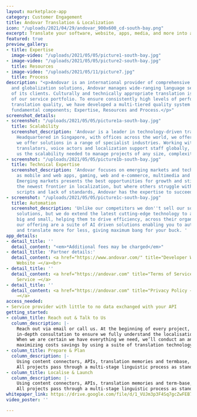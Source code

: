 ```yaml
---
layout: marketplace-app
category: Customer Engagement
title: Andovar Translation & Localization
icon: "/uploads/2021/04/29/andovar_900x600_cd-south-bay.png"
excerpt: Translate your software, website, apps, media, and more into any language.
featured: true
preview_gallery:
- title: Expertise
  image-video: "/uploads/2021/05/05/picture1-south-bay.jpg"
- image-video: "/uploads/2021/05/05/picture2-south-bay.jpg"
  title: Resources
- image-video: "/uploads/2021/05/11/picture7.jpg"
  title: Process
description: "<p>Andovar is an international provider of comprehensive localization
  and globalization solutions, Andovar manages wide-ranging language services on behalf
  of its clients. Culturally and technically appropriate translation is the cornerstone
  of our service portfolio. To ensure consistently high levels of performance and
  translation quality, we have developed a multi-tiered quality system featuring three
  fundamental components; Expertise, Resources and Process.</p>"
screenshot_details:
- screenshot: "/uploads/2021/05/05/picture1a-south-bay.jpg"
  title: Scalability
  screenshot_description: 'Andovar is a leader in technology-driven translation solutions.
    Headquartered in Singapore, with offices across the world, we offer solutions
    we offer solutions in a range of specialist industries. Working with over 5000
    translators, voice actors and localization support staff globally, this gives
    us the scalability needed to manage projects of any size, complexity and language. '
- screenshot: "/uploads/2021/05/05/picture1b-south-bay.jpg"
  title: Technical Expertise
  screenshot_description: 'Andovar focuses on emerging markets and technologies, such
    as mobile and web apps, gaming, web and e-commerce, multimedia and cloud software.
    Emerging markets presents the best opportunities for growth and still represent
    the newest frontier in localization, but where others struggle with the complex
    scripts and lack of standards, Andovar has the expertise to succeed. '
- screenshot: "/uploads/2021/05/05/picture1c-south-bay.jpg"
  title: Automation
  screenshot_description: 'Unlike our competitors we don''t sell our software translation
    solutions, but we do extend the latest cutting-edge technology to all of our clients,
    big and small, helping them to drive efficiency, across their organization. Within
    our offering are a suite of AI driven solutions enabling you to automate processes
    and translate more for less, giving maximum bang for your buck. '
app_details:
- detail_title: ''
  detail_content: "<em>*Additional fees may be charged</em>"
- detail_title: 'Partner details:'
  detail_content: <a href="https://www.andovar.com/" title="Developer Website →">Developer
    Website →</a><br>
- detail_title: ''
  detail_content: <a href="https://andovar.com" title="Terms of Service →">Terms of
    Service →</a>
- detail_title: ''
  detail_content: <a href="https://andovar.com" title="Privacy Policy →">Privacy Policy
    →</a>
access_needed:
- Service provider with little to no data exchanged with your API
getting_started:
- column_title: Reach out & Talk to Us
  column_description: |-
    Reach out via email or call us. At the beginning of every project, we carry out an
    in-depth consultation to ensure we fully understand the localisation requirements and to determine the technology we will deploy.
    When we are certain we have everything we need, we’ll conduct an analysis of the content,
    maximizing costs savings by using a suite of translation technology.
- column_title: Prepare & Plan
  column_description: |-
    Using content connectors, APIs, translation memories and termbase, as well as style guides and other reference materials, the translation and localization process begins.
    All projects pass through a multi-stage linguistic process as standard, including translation by subject matter experts and editing by separate senior editors.
- column_title: Localise & Launch
  column_description: |-
    Using content connectors, APIs, translation memories and term-base, as well as style guides and other reference materials, the translation and localization process begins.
    All projects pass through a multi-stage linguistic process as standard, including translation by subject matter experts and editing by separate senior editors.
whitepaper_link: https://drive.google.com/file/d/1_VUJm3p3F4Sq7gcZwFEB7qpACEec90t5/view?usp=sharing
video_poster: ''

---
```

